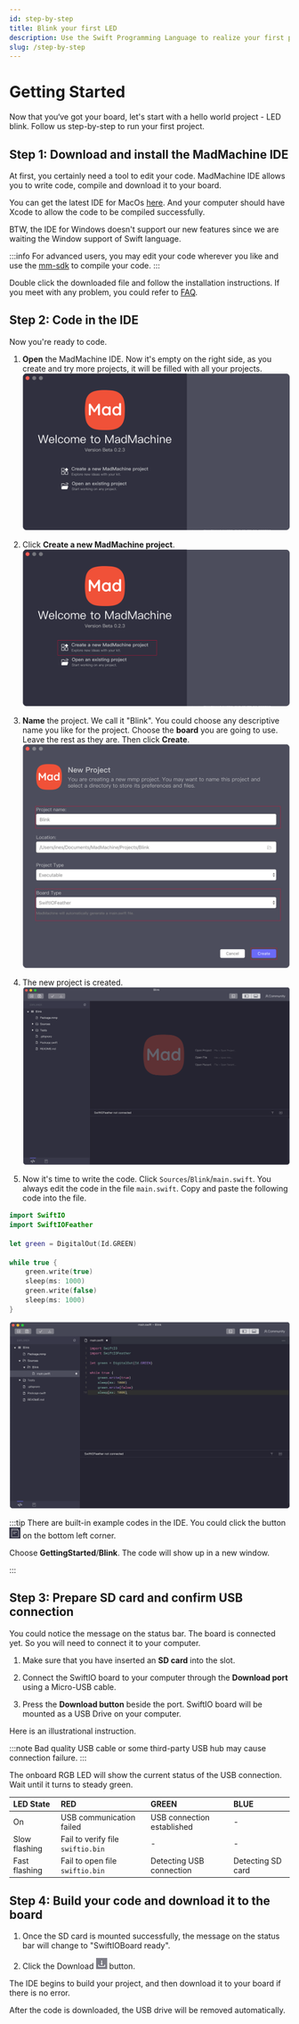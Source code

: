 ```yaml
---
id: step-by-step
title: Blink your first LED
description: Use the Swift Programming Language to realize your first project.
slug: /step-by-step
---
```


# Getting Started

Now that you‘ve got your board, let's start with a hello world project - LED blink. Follow us step-by-step to run your first project. 

## **Step 1: Download and install the MadMachine IDE**

At first, you certainly need a tool to edit your code. MadMachine IDE allows you to write code, compile and download it to your board.  

You can get the latest IDE for MacOs [here](https://github.com/madmachineio/MadMachineIDE/releases/tag/v0.2.3-alpha). And your computer should have Xcode to allow the code to be compiled successfully.

BTW, the IDE for Windows doesn't support our new features since we are waiting the Window support of Swift language. 


:::info
For advanced users, you may edit your code wherever you like and use the [mm-sdk](https://github.com/madmachineio/mm-sdk) to compile your code.
:::

Double click the downloaded file and follow the installation instructions. If you meet with any problem, you could refer to [FAQ](../faq.md). 

## **Step 2: Code in the IDE**

Now you're ready to code. 

1. **Open** the MadMachine IDE. Now it's empty on the right side, as you create and try more projects, it will be filled with all your projects.
![Open IDE](img/createProject1.png)

2. Click **Create a new MadMachine project**.
![Create a project](img/createProject2.png)

3. **Name** the project. We call it "Blink". You could choose any descriptive name you like for the project.
Choose the **board** you are going to use. Leave the rest as they are. Then click **Create**.
![Name project](img/createProject3.png)

4. The new project is created.
![New project](img/createProject4.png)

5. Now it's time to write the code. Click `Sources`/`Blink`/`main.swift`. You always edit the code in the file `main.swift`. Copy and paste the following code into the file.

```swift title="Blink"
import SwiftIO
import SwiftIOFeather

let green = DigitalOut(Id.GREEN)
​
while true {
    green.write(true)
    sleep(ms: 1000)
    green.write(false)
    sleep(ms: 1000)
}
```
![code](img/code.png)

:::tip
There are built-in example codes in the IDE. You could click the button ![example](img/example.png) on the bottom left corner.



Choose **GettingStarted**/**Blink**. The code will show up in a new window.


:::

## **Step 3: Prepare SD card and confirm USB connection**

You could notice the message on the status bar. The board is connected yet. So you will need to connect it to your computer.

1. Make sure that you have inserted an **SD card** into the slot.

2. Connect the SwiftIO board to your computer through the **Download port** using a Micro-USB cable.

3. Press the **Download button** beside the port. SwiftIO board will be mounted as a USB Drive on your computer. 

Here is an illustrational instruction.


:::note
Bad quality USB cable or some third-party USB hub may cause connection failure.
:::


The onboard RGB LED will show the current status of the USB connection. Wait until it turns to steady green.

| LED State | RED | GREEN | BLUE |
| :--- | :--- | :--- | :--- |
| On | USB communication failed | USB connection established | - |
| Slow flashing | Fail to verify file `swiftio.bin` | - | - |
| Fast flashing | Fail to open file `swiftio.bin` | Detecting USB connection | Detecting SD card |


## **Step 4: Build your code and download it to the board**

1. Once the SD card is mounted successfully, the message on the status bar will change to "SwiftIOBoard ready".

2. Click the Download ![download button](img/download.png) button.

The IDE begins to build your project, and then download it to your board if there is no error.

After the code is downloaded, the USB drive will be removed automatically.